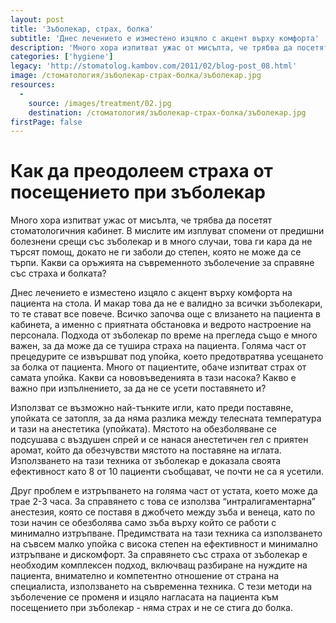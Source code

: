 ```yaml
---
layout: post
title: 'Зъболекар, страх, болка'
subtitle: 'Днес лечението е изместено изцяло с акцент върху комфорта'
description: 'Много хора изпитват ужас от мисълта, че трябва да посетят стоматологичния кабинет и отлагат срещата си с зъболекар. Какви са оръжията на съвременното зъболечение за справяне със страха и болката? Днес лечението е изместено изцяло с акцент върху комфорта на пациента на стола.'
categories: ['hygiene']
legacy: 'http://stomatolog.kambov.com/2011/02/blog-post_08.html'
image: /стоматология/зъболекар-страх-болка/зъболекар.jpg
resources:
  -
    source: /images/treatment/02.jpg
    destination: /стоматология/зъболекар-страх-болка/зъболекар.jpg
firstPage: false
---
```

# Как да преодолеем страха от посещението при зъболекар

Много хора изпитват ужас от мисълта, че трябва да посетят стоматологичния кабинет. В мислите им изплуват спомени от предишни болезнени срещи със зъболекар и в много случаи, това ги кара да не търсят помощ, докато не ги заболи до степен, която не може да се търпи. 
Какви са оръжията на съвременното зъболечение за справяне със страха и болката? 

Днес лечението е изместено изцяло с акцент върху комфорта на пациента на стола. И макар това да не е валидно за всички зъболекари, то те стават все повече. 
Всичко започва още с влизането на пациента в кабинета, а именно с приятната обстановка и ведрото настроение на персонала. Подхода от зъболекар по време на прегледа също е много важен, за да може да се тушира страха на пациента. Голяма част от прецедурите се извършват под упойка, което предотвратява усещането за болка от пациента. Много от пациентите, обаче изпитват страх от самата упойка. Какви са нововъведенията в тази насока? Какво е важно при изпълнението, за да не се усети поставянето и? 

Използват се възможно най-тънките игли, като преди поставяне, упойката се затопля, за да няма разлика между телесната температура и тази на анестетика (упойката). Мястото на обезболяване се подсушава с въздушен спрей и се нанася анестетичен гел с приятен аромат, който да обезчувстви мястото на поставяне на иглата. Използването на тази техника от зъболекар е доказала своята ефективност като 8 от 10 пациенти съобщават, че почти не са я усетили. 

Друг проблем е изтръпването на голяма част от устата, което може да трае 2-3 часа. За справянето с това се използва “интралигаментарна” анестезия, която се поставя в джобчето между зъба и венеца, като по този начин се обезболява само зъба върху който се работи с минимално изтръпване. Предимствата на тази техника са използването на съвсем малко упойка с висока степен на ефективност и минимално изтръпване и дискомфорт. 
За справянето със страха от зъболекар е необходим комплексен подход, включващ разбиране на нуждите на пациента, внимателно и компетентно отношение от страна на специалиста, използването на съвременна техника. С тези методи на зъболечение се променя и изцяло нагласата на пациента към посещението при зъболекар - няма страх и не се стига до болка.
